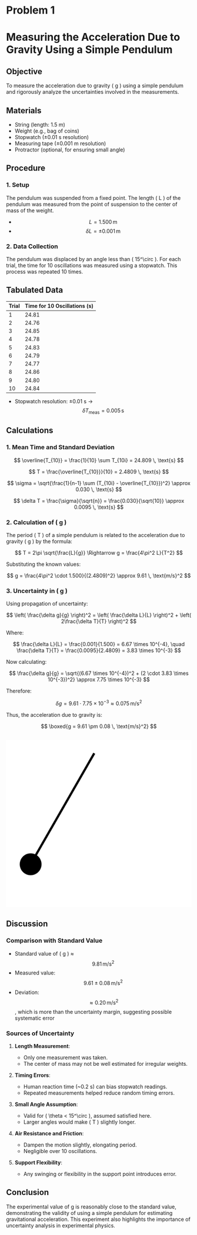 # Problem 1

# Measuring the Acceleration Due to Gravity Using a Simple Pendulum

## Objective
To measure the acceleration due to gravity \( g \) using a simple pendulum and rigorously analyze the uncertainties involved in the measurements.

## Materials

- String (length: 1.5 m)
- Weight (e.g., bag of coins)
- Stopwatch (±0.01 s resolution)
- Measuring tape (±0.001 m resolution)
- Protractor (optional, for ensuring small angle)

## Procedure

### 1. Setup

The pendulum was suspended from a fixed point. The length \( L \) of the pendulum was measured from the point of suspension to the center of mass of the weight.

- $$ L = 1.500 \, \text{m} $$
- $$ \delta L = \pm 0.001 \, \text{m} $$

### 2. Data Collection

The pendulum was displaced by an angle less than \( 15^\circ \). For each trial, the time for 10 oscillations was measured using a stopwatch. This process was repeated 10 times.

## Tabulated Data

| Trial | Time for 10 Oscillations (s) |
|-------|-------------------------------|
| 1     | 24.81                         |
| 2     | 24.76                         |
| 3     | 24.85                         |
| 4     | 24.78                         |
| 5     | 24.83                         |
| 6     | 24.79                         |
| 7     | 24.77                         |
| 8     | 24.86                         |
| 9     | 24.80                         |
| 10    | 24.84                         |

- Stopwatch resolution: ±0.01 s → $$ \delta T_{\text{meas}} = 0.005 \, \text{s} $$

## Calculations

### 1. Mean Time and Standard Deviation

$$
\overline{T_{10}} = \frac{1}{10} \sum T_{10i} = 24.809 \, \text{s}
$$

$$
T = \frac{\overline{T_{10}}}{10} = 2.4809 \, \text{s}
$$

$$
\sigma = \sqrt{\frac{1}{n-1} \sum (T_{10i} - \overline{T_{10}})^2} \approx 0.030 \, \text{s}
$$

$$
\delta T = \frac{\sigma}{\sqrt{n}} = \frac{0.030}{\sqrt{10}} \approx 0.0095 \, \text{s}
$$

### 2. Calculation of \( g \)

The period \( T \) of a simple pendulum is related to the acceleration due to gravity \( g \) by the formula:

$$
T = 2\pi \sqrt{\frac{L}{g}} \Rightarrow g = \frac{4\pi^2 L}{T^2}
$$

Substituting the known values:

$$
g = \frac{4\pi^2 \cdot 1.500}{(2.4809)^2} \approx 9.61 \, \text{m/s}^2
$$

### 3. Uncertainty in \( g \)

Using propagation of uncertainty:

$$
\left( \frac{\delta g}{g} \right)^2 = \left( \frac{\delta L}{L} \right)^2 + \left( 2\frac{\delta T}{T} \right)^2
$$

Where:

$$
\frac{\delta L}{L} = \frac{0.001}{1.500} = 6.67 \times 10^{-4}, \quad \frac{\delta T}{T} = \frac{0.0095}{2.4809} = 3.83 \times 10^{-3}
$$

Now calculating:

$$
\frac{\delta g}{g} = \sqrt{(6.67 \times 10^{-4})^2 + (2 \cdot 3.83 \times 10^{-3})^2} \approx 7.75 \times 10^{-3}
$$

Therefore:

$$
\delta g = 9.61 \cdot 7.75 \times 10^{-3} \approx 0.075 \, \text{m/s}^2
$$

Thus, the acceleration due to gravity is:

$$
\boxed{g = 9.61 \pm 0.08 \, \text{m/s}^2}
$$

##

![alt text](image.png)


## Discussion

### Comparison with Standard Value

- Standard value of \( g \) ≈ $$ 9.81 \, \text{m/s}^2 $$
- Measured value: $$ 9.61 \pm 0.08 \, \text{m/s}^2 $$
- Deviation: $$ \approx 0.20 \, \text{m/s}^2 $$, which is more than the uncertainty margin, suggesting possible systematic error

### Sources of Uncertainty

1. **Length Measurement**:
   - Only one measurement was taken.
   - The center of mass may not be well estimated for irregular weights.

2. **Timing Errors**:
   - Human reaction time (~0.2 s) can bias stopwatch readings.
   - Repeated measurements helped reduce random timing errors.

3. **Small Angle Assumption**:
   - Valid for \( \theta < 15^\circ \), assumed satisfied here.
   - Larger angles would make \( T \) slightly longer.

4. **Air Resistance and Friction**:
   - Dampen the motion slightly, elongating period.
   - Negligible over 10 oscillations.

5. **Support Flexibility**:
   - Any swinging or flexibility in the support point introduces error.

## Conclusion

The experimental value of g  is reasonably close to the standard value, demonstrating the validity of using a simple pendulum for estimating gravitational acceleration. This experiment also highlights the importance of uncertainty analysis in experimental physics.
